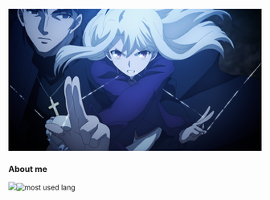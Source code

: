 ![iriya](https://raw.githubusercontent.com/KotoriK/KotoriK/main/iriya.png)
### About me
<img src="https://github-readme-stats.vercel.app/api?username=KotoriK&layout=compact&theme=calm&hide_border=true&hide=issues&show_icons=true" height="165"/><img alt="most used lang" src="https://github-readme-stats.vercel.app/api/top-langs/?username=KotoriK&layout=compact&theme=calm&hide_border=true&langs_count=6&exclude_repo=bspart,uooc-plz-dont-pause&card_width=323"/>
<!--
**KotoriK/KotoriK** is a ✨ _special_ ✨ repository because its `README.md` (this file) appears on your GitHub profile.
Here are some ideas to get you started:

- 🔭 I’m currently working on ...
- 🌱 I’m currently learning ...
- 👯 I’m looking to collaborate on ...
- 🤔 I’m looking for help with ...
- 💬 Ask me about ...
- 📫 How to reach me: ...
- 😄 Pronouns: ...
- ⚡ Fun fact: ...
-->
